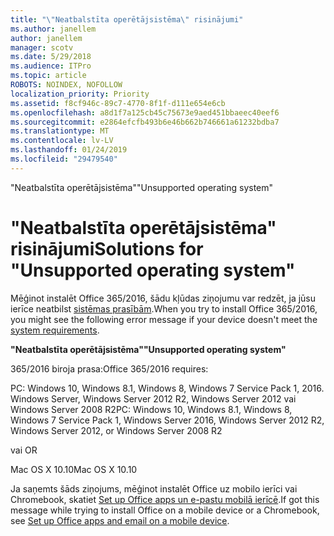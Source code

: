 ```yaml
---
title: "\"Neatbalstīta operētājsistēma\" risinājumi"
ms.author: janellem
author: janellem
manager: scotv
ms.date: 5/29/2018
ms.audience: ITPro
ms.topic: article
ROBOTS: NOINDEX, NOFOLLOW
localization_priority: Priority
ms.assetid: f8cf946c-89c7-4770-8f1f-d111e654e6cb
ms.openlocfilehash: a8d1f7a125cb45c75673e9aed451bbaeec40eef6
ms.sourcegitcommit: e2864efcfb493b6e46b662b746661a61232bdba7
ms.translationtype: MT
ms.contentlocale: lv-LV
ms.lasthandoff: 01/24/2019
ms.locfileid: "29479540"
---
```

<span data-ttu-id="0b7aa-102">"Neatbalstīta operētājsistēma"</span><span class="sxs-lookup"><span data-stu-id="0b7aa-102">"Unsupported operating system"</span></span>

# <a name="solutions-for-unsupported-operating-system"></a><span data-ttu-id="0b7aa-103">"Neatbalstīta operētājsistēma" risinājumi</span><span class="sxs-lookup"><span data-stu-id="0b7aa-103">Solutions for "Unsupported operating system"</span></span>

<span data-ttu-id="0b7aa-104">Mēģinot instalēt Office 365/2016, šādu kļūdas ziņojumu var redzēt, ja jūsu ierīce neatbilst [sistēmas prasībām](https://products.office.com/office-system-requirements).</span><span class="sxs-lookup"><span data-stu-id="0b7aa-104">When you try to install Office 365/2016, you might see the following error message if your device doesn't meet the [system requirements](https://products.office.com/office-system-requirements).</span></span>
  
 <span data-ttu-id="0b7aa-105">**"Neatbalstīta operētājsistēma"**</span><span class="sxs-lookup"><span data-stu-id="0b7aa-105">**"Unsupported operating system"**</span></span>
  
<span data-ttu-id="0b7aa-106">365/2016 biroja prasa:</span><span class="sxs-lookup"><span data-stu-id="0b7aa-106">Office 365/2016 requires:</span></span>
  
<span data-ttu-id="0b7aa-107">PC: Windows 10, Windows 8.1, Windows 8, Windows 7 Service Pack 1, 2016. Windows Server, Windows Server 2012 R2, Windows Server 2012 vai Windows Server 2008 R2</span><span class="sxs-lookup"><span data-stu-id="0b7aa-107">PC: Windows 10, Windows 8.1, Windows 8, Windows 7 Service Pack 1, Windows Server 2016, Windows Server 2012 R2, Windows Server 2012, or Windows Server 2008 R2</span></span>
  
<span data-ttu-id="0b7aa-108">vai </span><span class="sxs-lookup"><span data-stu-id="0b7aa-108">OR</span></span>
  
<span data-ttu-id="0b7aa-109">Mac OS X 10.10</span><span class="sxs-lookup"><span data-stu-id="0b7aa-109">Mac OS X 10.10</span></span>
  
<span data-ttu-id="0b7aa-110">Ja saņemts šāds ziņojums, mēģinot instalēt Office uz mobilo ierīci vai Chromebook, skatiet [Set up Office apps un e-pastu mobilā ierīcē](https://support.office.com/article/7dabb6cb-0046-40b6-81fe-767e0b1f014f?wt.mc_id=Alchemy_ClientDIA.aspx).</span><span class="sxs-lookup"><span data-stu-id="0b7aa-110">If got this message while trying to install Office on a mobile device or a Chromebook, see [Set up Office apps and email on a mobile device](https://support.office.com/article/7dabb6cb-0046-40b6-81fe-767e0b1f014f?wt.mc_id=Alchemy_ClientDIA.aspx).</span></span>
  

